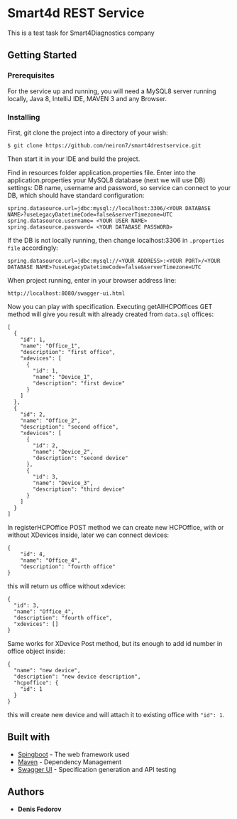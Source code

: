 # Smart4d REST Service

This is a test task for Smart4Diagnostics company

## Getting Started

### Prerequisites

For the service up and running, you will need a MySQL8 server running locally, Java 8, IntelliJ IDE, MAVEN 3 and any Browser.

### Installing

First, git clone the project into a directory of your wish:
```
$ git clone https://github.com/neiron7/smart4drestservice.git
```
Then start it in your IDE and build the project.

Find in resources folder application.properties file. Enter into the application.properties your MySQL8 database (next we will use DB) settings: DB name, username and password, so service can connect to your DB, which should have standard configuration:
```
spring.datasource.url=jdbc:mysql://localhost:3306/<YOUR DATABASE NAME>?useLegacyDatetimeCode=false&serverTimezone=UTC
spring.datasource.username= <YOUR USER NAME>
spring.datasource.password= <YOUR DATABASE PASSWORD>
```
If the DB is not locally running, then change localhost:3306 in ```.properties file``` accordingly:
```
spring.datasource.url=jdbc:mysql://<YOUR ADDRESS>:<YOUR PORT>/<YOUR DATABASE NAME>?useLegacyDatetimeCode=false&serverTimezone=UTC
```
When project running, enter in your browser address line:
```
http://localhost:8080/swagger-ui.html
```
Now you can play with specification.
Executing getAllHCPOffices GET method will give you result with already created from ```data.sql``` offices:
```
[
  {
    "id": 1,
    "name": "Office_1",
    "description": "first office",
    "xdevices": [
      {
        "id": 1,
        "name": "Device_1",
        "description": "first device"
      }
    ]
  },
  {
    "id": 2,
    "name": "Office_2",
    "description": "second office",
    "xdevices": [
      {
        "id": 2,
        "name": "Device_2",
        "description": "second device"
      },
      {
        "id": 3,
        "name": "Device_3",
        "description": "third device"
      }
    ]
  }
]
```
In registerHCPOffice POST method we can create new HCPOffice, with or without XDevices inside, later we can connect devices:
```
{
    "id": 4,
    "name": "Office_4",
    "description": "fourth office"
}
```
this will return us office without xdevice:
```
{
  "id": 3,
  "name": "Office_4",
  "description": "fourth office",
  "xdevices": []
}
```

Same works for XDevice Post method, but its enough to add id number in office object inside:
```
{
  "name": "new device",
  "description": "new device description",
  "hcpoffice": {    
    "id": 1    
  }    
}
```
this will create new device and will attach it to existing office with ```"id": 1```.

## Built with

* [Spingboot](https://spring.io/projects/spring-boot) - The web framework used
* [Maven](https://maven.apache.org/) - Dependency Management
* [Swagger UI](https://swagger.io/tools/swagger-ui/) - Specification generation and API testing

## Authors

* **Denis Fedorov** 